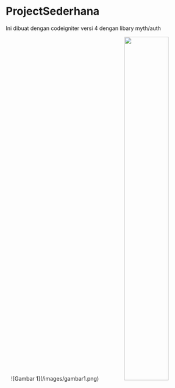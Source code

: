 # ProjectSederhana

Ini dibuat dengan codeigniter versi 4 dengan libary myth/auth
<p align="center">
![Gambar 1](/images/gambar1.png)
  <img src="https://github.com/ahmadsabili0081/projectSederhana/public/images/gambar2.png" width="48%" />
</p>

